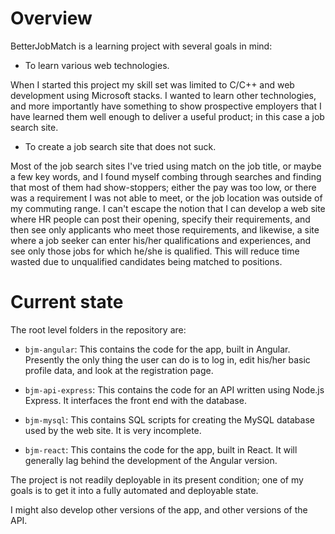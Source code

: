 # Overview

BetterJobMatch is a learning project with several goals in mind:

* To learn various web technologies.

When I started this project my skill set was limited to C/C++ and web development using Microsoft stacks. I wanted to learn other technologies, and more importantly have something to show prospective employers that I have learned them well enough to deliver a useful product; in this case a job search site.

* To create a job search site that does not suck.

Most of the job search sites I've tried using match on the job title, or maybe a few key words, and I found myself combing through searches and finding that most of them had show-stoppers; either the pay was too low, or there was a requirement I was not able to meet, or the job location was outside of my commuting range. I can't escape the notion that I can develop a web site where HR people can post their opening, specify their requirements, and then see only applicants who meet those requirements, and likewise, a site where a job seeker can enter his/her qualifications and experiences, and see only those jobs for which he/she is qualified. This will reduce time wasted due to unqualified candidates being matched to positions.

# Current state

The root level folders in the repository are:

* `bjm-angular`: This contains the code for the app, built in Angular. Presently the only thing the user can do is to log in, edit his/her basic profile data, and look at the registration page.

* `bjm-api-express`: This contains the code for an API written using Node.js Express. It interfaces the front end with the database.

* `bjm-mysql`: This contains SQL scripts for creating the MySQL database used by the web site. It is very incomplete.

* `bjm-react`: This contains the code for the app, built in React. It will generally lag behind the development of the Angular version.

The project is not readily deployable in its present condition; one of my goals is to get it into a fully automated and deployable state.

I might also develop other versions of the app, and other versions of the API.
